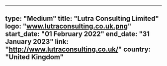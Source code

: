 
---
type: "Medium"
title: "Lutra Consulting Limited"
logo: "www.lutraconsulting.co.uk.png"
start_date: "01 February 2022"
end_date: "31 January 2023"
link: "http://www.lutraconsulting.co.uk/"
country: "United Kingdom"
---
